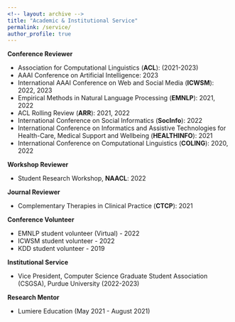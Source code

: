 ```yaml
---
<!-- layout: archive -->
title: "Academic & Institutional Service"
permalink: /service/
author_profile: true
---
```


**Conference Reviewer**
* Association for Computational Linguistics (**ACL**): (2021-2023)
* AAAI Conference on Artificial Intelligence: 2023
* International AAAI Conference on Web and Social Media (**ICWSM**): 2022, 2023
* Empirical Methods in Natural Language Processing (**EMNLP**): 2021, 2022
* ACL Rolling Review (**ARR**): 2021, 2022
* International Conference on Social Informatics (**SocInfo**): 2022
* International Conference on Informatics and Assistive Technologies for Health-Care, Medical Support and Wellbeing (**HEALTHINFO**): 2021
* International Conference on Computational Linguistics (**COLING**): 2020, 2022

**Workshop Reviewer**
* Student Research Workshop, **NAACL**: 2022

**Journal Reviewer**
* Complementary Therapies in Clinical Practice (**CTCP**): 2021

**Conference Volunteer**
* EMNLP student volunteer (Virtual) - 2022
* ICWSM student volunteer - 2022
* KDD student volunteer - 2019

**Institutional Service**
* Vice President, Computer Science Graduate Student Association (CSGSA), Purdue University (2022-2023)

**Research Mentor**
* Lumiere Education (May 2021 - August 2021)

<!-- **Program Committee Member - Conference Reviewer**
* ICWSM 2022
* ACL Rolling Review (ARR) 2022
* EMNLP 2021
* ACL 2021
* HEALTHINFO 2021 
* COLING 2020

**Journal Reviewer**
* Complementary Therapies in Clinical Practice (CTCP), 2021 -->

